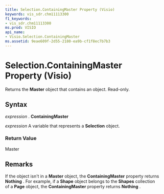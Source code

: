 ```yaml
---
title: Selection.ContainingMaster Property (Visio)
keywords: vis_sdr.chm11113300
f1_keywords:
- vis_sdr.chm11113300
ms.prod: VISIO
api_name:
- Visio.Selection.ContainingMaster
ms.assetid: 9eae609f-2d55-2180-ea9b-cf1f8ec7b7b3
---
```



# Selection.ContainingMaster Property (Visio)

Returns the  **Master** object that contains an object. Read-only.


## Syntax

 _expression_ . **ContainingMaster**

 _expression_ A variable that represents a **Selection** object.


### Return Value

Master


## Remarks

If the object isn't in a  **Master** object, the **ContainingMaster** property returns **Nothing** . For example, if a **Shape** object belongs to the **Shapes** collection of a **Page** object, the **ContainingMaster** property returns **Nothing** .


